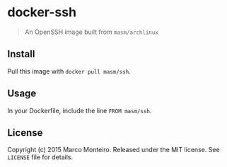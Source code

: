 # docker-ssh

> An OpenSSH image built from `masm/archlinux`

## Install

Pull this image with `docker pull masm/ssh`.

## Usage

In your Dockerfile, include the line `FROM masm/ssh`.

## License

Copyright (c) 2015 Marco Monteiro. Released under the MIT license. See `LICENSE` file for details.

